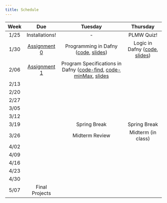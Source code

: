 ```yaml
---
title: Schedule
---
```


| Week | Due | Tuesday | Thursday |
| :---: | :---: | :---: | :---: |
| 1/25 | Installations! | - | PLMW Quiz! | 
| 1/30 | [Assignment 0](assignments/0.html) | Programming in Dafny ([code](code/Programming-in-Dafny.dfy), [slides](code/Programming-in-Dafny.html)) | Logic in Dafny ([code](code/Logic-in-Dafny.dfy), [slides](code/Logic-in-Dafny.html)) | 
| 2/06 | [Assignment 1](assignments/1.html) | Program Specifications in Dafny ([code-find](code/LinearSearch.dfy), [code-minMax](code/minMax.dfy), [slides](code/Dafny-Specification.pdf) | |
| 2/13 | | | |
| 2/20 | | | |
| 2/27 | | | |
| 3/05 | | | |
| 3/12 | | | | 
| 3/19 | | Spring Break| Spring Break | 
| 3/26 | | Midterm Review | Midterm (in class) | 
| 4/02 | | | |
| 4/09 | | | |
| 4/16 | | | |
| 4/23 | | | |
| 4/30 | | | |
| 5/07 | Final Projects | | | 